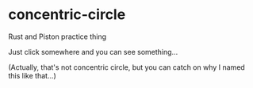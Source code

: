 # concentric-circle

Rust and Piston practice thing

Just click somewhere and you can see something...

(Actually, that's not concentric circle, but you can catch on why I named this like that...)
